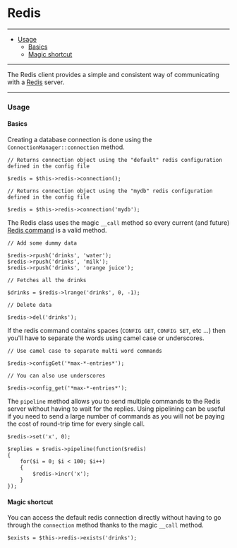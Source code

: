 # Redis

--------------------------------------------------------

* [Usage](#usage)
	- [Basics](#usage:basics)
	- [Magic shortcut](#magic_shortcut)

--------------------------------------------------------

The Redis client provides a simple and consistent way of communicating with a [Redis](http://redis.io) server.

--------------------------------------------------------

<a id="usage"></a>

### Usage

<a id="usage:basics"></a>

#### Basics

Creating a database connection is done using the ```ConnectionManager::connection``` method.

	// Returns connection object using the "default" redis configuration defined in the config file

	$redis = $this->redis->connection();

	// Returns connection object using the "mydb" redis configuration defined in the config file

	$redis = $this->redis->connection('mydb');

The Redis class uses the magic ```__call``` method so every current (and future) [Redis command](http://redis.io/commands) is a valid method.

	// Add some dummy data

	$redis->rpush('drinks', 'water');
	$redis->rpush('drinks', 'milk');
	$redis->rpush('drinks', 'orange juice');

	// Fetches all the drinks

	$drinks = $redis->lrange('drinks', 0, -1);

	// Delete data

	$redis->del('drinks');

If the redis command contains spaces (```CONFIG GET```, ```CONFIG SET```, etc ...) then you'll have to separate the words using camel case or underscores.

	// Use camel case to separate multi word commands

	$redis->configGet('*max-*-entries*');

	// You can also use underscores

	$redis->config_get('*max-*-entries*');

The ```pipeline``` method allows you to send multiple commands to the Redis server without having to wait for the replies. Using pipelining can be useful if you need to send a large number of commands as you will not be paying the cost of round-trip time for every single call.

	$redis->set('x', 0);

	$replies = $redis->pipeline(function($redis)
	{
		for($i = 0; $i < 100; $i++)
		{
			$redis->incr('x');
		}
	});

<a id="usage:magic_shortcut"></a>

#### Magic shortcut

You can access the default redis connection directly without having to go through the ```connection``` method thanks to the magic ```__call``` method.

	$exists = $this->redis->exists('drinks');